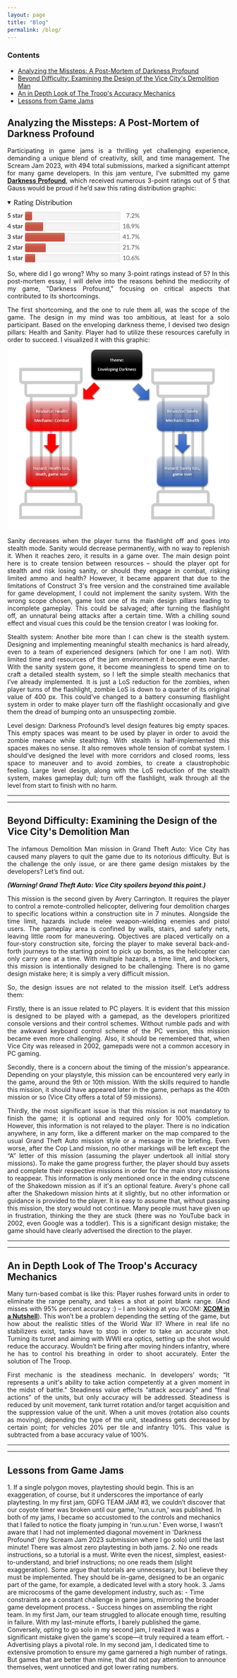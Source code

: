 ```yaml
---
layout: page
title: "Blog"
permalink: /blog/
---
```

<style>

        p {
            text-align: justify;
        }
</style>
### Contents

<nav>
    <ul>
        <li><a href="#section1">Analyzing the Missteps: A Post-Mortem of Darkness Profound</a></li>
        <li><a href="#section2">Beyond Difficulty: Examining the Design of the Vice City's Demolition Man</a></li>
        <li><a href="#section3">An in Depth Look of The Troop's Accuracy Mechanics</a></li>
		<li><a href="#section4">Lessons from Game Jams  </a></li>
    </ul>
</nav>

<section id="section1">
    <h2>Analyzing the Missteps: A Post-Mortem of Darkness Profound</h2>
</section>

Participating in game jams is a thrilling yet challenging experience, demanding a unique blend of creativity, skill, and time management. The Scream Jam 2023, with 494 total submissions, marked a significant attempt for many game developers.  In this jam venture, I’ve submitted my game **[Darkness Profound](https://htramu.github.io/2023/10/28/darknesProfound/)**, which received numerous 3-point ratings out of 5 that Gauss would be proud if he’d saw this rating distribution graphic:  
  
  
![Picture 1](/assets/DP_gaussProud.png)
  
  
So, where did I go wrong? Why so many 3-point ratings instead of 5? In this post-mortem essay, I will delve into the reasons behind the mediocrity of my game, "Darkness Profound," focusing on critical aspects that contributed to its shortcomings.

The first shortcoming, and the one to rule them all, was the scope of the game. The design in my mind was too ambitious, at least for a solo participant.
Based on the enveloping darkness theme, I devised two design pillars: Health and Sanity. Player had to utilize these resources carefully in order to succeed. I visualized it with this graphic:

![Picture 2](/assets/DP_designPillars.png)


Sanity decreases when the player turns the flashlight off and goes into stealth mode. Sanity would decrease permanently, with no way to replenish it. When it reaches zero, it results in a game over. The main design point here is to create tension between resources – should the player opt for stealth and risk losing sanity, or should they engage in combat, risking limited ammo and health?
However, it became apparent that due to the limitations of Construct 3's free version and the constrained time available for game development, I could not implement the sanity system.  With the wrong scope chosen, game lost one of its main design pillars leading to incomplete gameplay. This could be salvaged; after turning the flashlight off, an unnatural being attacks after a certain time. With a chilling sound effect and visual cues this could be the tension creator I was looking for.

Stealth system:
Another bite more than I can chew is the stealth system. Designing and implementing meaningful stealth mechanics is hard already, even to a team of experienced designers (which for one I am not). With limited time and resources of the jam environment it become even harder. With the sanity system gone, it become meaningless to spend time on to craft a detailed stealth system, so I left the simple stealth mechanics that I’ve already implemented. It is just a LoS reduction for the zombies, when player turns of the flashlight, zombie LoS is down to a quarter of its original value of 400 px. This could’ve changed to a battery consuming flashlight system in order to make player turn off the flashlight occasionally and give them the dread of bumping onto an unsuspecting zombie. 

Level design:
Darkness Profound’s level design features big empty spaces. This empty spaces was meant to be used by player in order to avoid the zombie menace while stealthing. With stealth is half-implemented this spaces makes no sense. It also removes whole tension of combat system. I should’ve designed the level with more corridors and closed rooms, less space to maneuver and to avoid zombies, to  create a claustrophobic feeling. Large level design, along with the LoS reduction of the stealth system, makes gameplay dull; turn off the flashlight, walk through all the level from start to finish with no harm.




---------------------------
---------------------------

<section id="section2">
    <h2>Beyond Difficulty: Examining the Design of the Vice City's Demolition Man</h2>
</section>

The infamous Demolition Man mission in Grand Theft Auto: Vice City has caused many players to quit the game due to its notorious difficulty. But is the challenge the only issue, or are there game design mistakes by the developers? Let’s find out. 

***(Warning! Grand Theft Auto: Vice City spoilers beyond this point.)***

This mission is the second given by Avery Carrington. It requires the player to control a remote-controlled helicopter, delivering four demolition charges to specific locations within a construction site in 7 minutes. Alongside the time limit, hazards include melee weapon-wielding enemies and pistol users. The gameplay area is confined by walls, stairs, and safety nets, leaving little room for maneuvering. Objectives are placed vertically on a four-story construction site, forcing the player to make several back-and-forth journeys to the starting point to pick up bombs, as the helicopter can only carry one at a time. With multiple hazards, a time limit, and blockers, this mission is intentionally designed to be challenging. There is no game design mistake here; it is simply a very difficult mission.

So, the design issues are not related to the mission itself. Let’s address them:

Firstly, there is an issue related to PC players. It is evident that this mission is designed to be played with a gamepad, as the developers prioritized console versions and their control schemes. Without rumble pads and with the awkward keyboard control scheme of the PC version, this mission became even more challenging. Also, it should be remembered that, when Vice City was released in 2002, gamepads were not a common accesory in PC gaming.

Secondly, there is a concern about the timing of the mission's appearance. Depending on your playstyle, this mission can be encountered very early in the game, around the 9th or 10th mission. With the skills required to handle this mission, it should have appeared later in the game, perhaps as the 40th mission or so (Vice City offers a total of 59 missions).

Thirdly, the most significant issue is that this mission is not mandatory to finish the game; it is optional and required only for 100% completion. However, this information is not relayed to the player. There is no indication anywhere, in any form, like a different marker on the map compared to the usual Grand Theft Auto mission style or a message in the briefing. Even worse, after the Cop Land mission, no other markings will be left except the “A” letter of this mission (assuming the player undertook all initial story missions). To make the game progress further, the player should buy assets and complete their respective missions in order for the main story missions to reappear. This information is only mentioned once in the ending cutscene of the Shakedown mission as if it's an optional feature. Avery's phone call after the Shakedown mission hints at it slightly, but no other information or guidance is provided to the player. It is easy to assume that, without passing this mission, the story would not continue. Many people must have given up in frustration, thinking the they are stuck (there was no YouTube back in 2002, even Google was a toddler). This is a significant design mistake; the game should have clearly advertised the direction to the player.

---------------------------
---------------------------

<section id="section3">
    <h2>An in Depth Look of The Troop's Accuracy Mechanics</h2>
</section>

Many turn-based combat is like this: Player rushes forward units in order to eliminate the range penalty, and takes a shot at point blank range. (And misses with 95% percent accuracy :) – I am looking at you XCOM: **[XCOM in a Nutshell](https://youtu.be/zAThQV-vj08)**). This won’t be a problem depending the setting of the game, but how about the realistic titles of the World War II? Where in real life no stabilizers exist, tanks have to stop in order to take an accurate shot.  Turning its turret and aiming with WWII era optics, setting up the shot would reduce the accuracy. Wouldn’t be firing after moving hinders infantry, where he has to control his breathing in order to shoot accurately. Enter the solution of The Troop.

First mechanic is the steadiness mechanic. In developers’ words; “It represents a unit's ability to take action competently at a given moment in the midst of battle.” Steadiness value effects “attack accuracy” and “final actions” of the units, but only accuracy will be addressed. Steadiness is reduced by unit movement, tank turret rotation and/or target acquisition and the suppression value of the unit. When a unit moves (rotation also counts as moving), depending the type of the unit, steadiness gets decreased by certain point; for vehicles 20% per tile and infantry 10%. This value is subtracted from a base accuracy value of 100%. 



---------------------------
---------------------------


<section id="section4">
    <h2>Lessons from Game Jams  </h2>
</section>  
1. If a single polygon moves, playtesting should begin. This is an exaggeration, of course, but it underscores the importance of early playtesting. In my first jam, GDFG TEAM JAM #3, we couldn’t discover that our coyote timer was broken until our game, 'run.u.run,' was published. In both of my jams, I became so accustomed to the controls and mechanics that I failed to notice the floaty jumping in 'run.u.run.' Even worse, I wasn’t aware that I had not implemented diagonal movement in 'Darkness Profound' (my Scream Jam 2023 submission where I go solo) until the last minute! There was almost zero playtesting in both jams.    
2. No one reads instructions, so a tutorial is a must. Write even the nicest, simplest, easiest-to-understand, and brief instructions; no one reads them (slight exaggeration). Some argue that tutorials are unnecessary, but I believe they must be implemented. They should be in-game, designed to be an organic part of the game, for example, a dedicated level with a story hook.    
3. Jams are microcosms of the game development industry, such as:
    - Time constraints are a constant challenge in game jams, mirroring the broader game development process.
    - Success hinges on assembling the right team. In my first Jam, our team struggled to allocate enough time, resulting in failure. With my last-minute efforts, I barely published the game. Conversely, opting to go solo in my second jam, I realized it was a significant mistake given the game's scope—it truly required a team effort.
    - Advertising plays a pivotal role. In my second jam, I dedicated time to extensive promotion to ensure my game garnered a high number of ratings. But games that are better than mine, that did not pay attention to announce themselves, went unnoticed and got lower rating numbers.